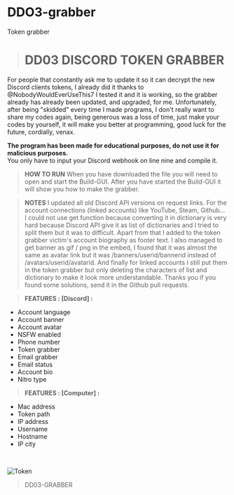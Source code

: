 # DDO3-grabber
Token grabber
> # __**DD03 DISCORD TOKEN GRABBER**__<br>

For people that constantly ask me to update it so it can decrypt the new Discord clients tokens, I already did it thanks to @NobodyWouldEverUseThis7
I tested it and it is working, so the grabber already has already been updated, and upgraded, for me.
Unfortunately, after being "skidded" every time I made programs, I don't really want to share my codes again, being generous was a loss of time, just make your codes by yourself, it will make you better at programming, good luck for the future, cordially, venax.

**The program has been made for educational purposes, do not use it for malicious purposes.**<br>
You only have to input your Discord webhook on line nine and compile it.

> **HOW TO RUN**
When you have downloaded the file you will need to open and start the Build-GUI. After you have started the Build-GUI it will show you how to make the grabber.

> **NOTES**
I updated all old Discord API versions on request links.
For the account connections (linked accounts) like YouTube, Steam, Github...
I could not use get function because converting it in dictionary is very hard because Discord API
give it as list of dictionaries and I tried to split them but it was to difficult.
Apart from that I added to the token grabber victim's account biography as footer text.
I also managed to get banner as gif / png in the embed, I found that it was almost the same
as avatar link but it was /banners/userid/bannerid instead of /avatars/userid/avatarid.
And finally for linked accounts I still put them in the token grabber but only deleting
the characters of list and dictionary to make it look more understandable.
Thanks you if you found some solutions, send it in the Github pull requests.

> **FEATURES : [Discord] :**
- Account language
- Account banner
- Account avatar
- NSFW enabled
- Phone number
- Token grabber
- Email grabber
- Email status
- Account bio
- Nitro type

> **FEATURES : [Computer] :**
- Mac address
- Token path
- IP address
- Username
- Hostname
- IP city

<br>

![Token](https://cdn.discordapp.com/attachments/1096766422862012529/1125130352994828420/Skarmbild_2023-07-02_200634.png)<br>

> DD03-GRABBER
